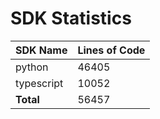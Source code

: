 # SDK Statistics

| SDK Name | Lines of Code |
| -------- | ------------- |
| python | 46405 |
| typescript | 10052 |
| **Total** | 56457 |
